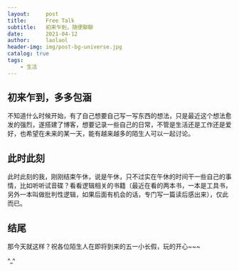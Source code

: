 ```yaml
---
layout:     post
title:      Free Talk
subtitle:   初来乍到，随便聊聊
date:       2021-04-12
author:     laolaol
header-img: img/post-bg-universe.jpg
catalog: true
tags:
    - 生活
---
```



## 初来乍到，多多包涵
不知道什么时候开始，有了自己想要自己写一写东西的想法，只是最近这个想法愈发的强烈，遂搭建了博客，想要记录一些自己的日常，不管是生活还是工作还是爱好，也希望在未来的某一天，能有越来越多的陌生人可以一起讨论。

## 此时此刻
此时此刻的我，刚刚结束午休，说是午休，只不过实在午休的时间干一些自己的事情，比如听听试音碟？看看逻辑相关的书籍（最近在看的两本书，一本是工具书，另外一本叫做批判性逻辑，如果后面有机会的话，专门写一篇读后感出来），仅此而已。

## 结尾
那今天就这样？祝各位陌生人在即将到来的五一小长假，玩的开心~~~

^_^
